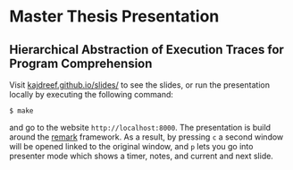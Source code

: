 # Master Thesis Presentation
## Hierarchical Abstraction of Execution Traces for Program Comprehension

Visit [kajdreef.github.io/slides/](https://kajdreef.github.io/slides/) to see the slides, or run the presentation locally by executing the following command:

```
$ make
```

and go to the website `http://localhost:8000`. The presentation is build around the [remark](remarkjs.com) framework. As a result, by pressing `c` a second window will be opened linked to the original window, and `p` lets you go into presenter mode which shows a timer, notes, and current and next slide.

